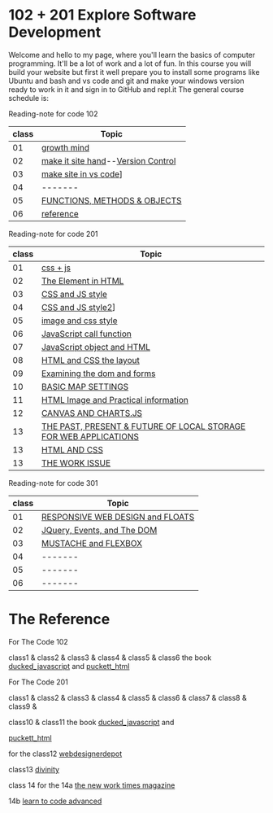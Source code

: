 # 102 + 201 Explore Software Development
Welcome and hello to my page, where you'll learn the basics of computer programming. It'll be a lot of work and a lot of fun.
In this course you will build your website but first it well prepare you to install some programs like Ubuntu and bash and vs code and git and make your windows version ready to work in it and sign in to GitHub and repl.it
The general course schedule is:

Reading-note for code 102

|class|Topic|
|-------|--------|
|01|[growth mind](https://naeemmusamh.github.io/Reading-note/Readme102-01)|
|02|[make it site hand](https://naeemmusamh.github.io/Reading-note/Readme102-02)--[Version Control](https://naeemmusamh.github.io/Reading-note/Readme102-02b)|
|03|[make site in vs code](https://naeemmusamh.github.io/Reading-note/Readme102-03)]|
|04|-------|
|05|[FUNCTIONS, METHODS & OBJECTS](https://naeemmusamh.github.io/Reading-note/Readme102-05)|
|06|[reference](https://naeemmusamh.github.io/Reading-note/Readme102-06)|

Reading-note for code 201

|class|Topic|
|-------|--------|
|01|[css + js](https://naeemmusamh.github.io/Reading-note/Readme201-01)|
|02|[The Element in HTML](https://naeemmusamh.github.io/Reading-note/Readme201-02)|
|03|[CSS and JS style](https://naeemmusamh.github.io/Reading-note/Readme201-03)|
|04|[CSS and JS style2](https://naeemmusamh.github.io/Reading-note/Readme201-04)]|
|05|[image and css style](https://naeemmusamh.github.io/Reading-note/Readme201-05)|
|06|[JavaScript call function](https://naeemmusamh.github.io/Reading-note/Readme201-06)|
|07|[JavaScript object and HTML](https://naeemmusamh.github.io/Reading-note/Readme201-07)|
|08|[HTML and CSS the layout](https://naeemmusamh.github.io/Reading-note/Readme201-08)|
|09|[Examining the dom and forms](https://naeemmusamh.github.io/Reading-note/Readme201-09)|
|10|[BASIC MAP SETTINGS](https://naeemmusamh.github.io/Reading-note/Readme201-10)|
|11|[HTML Image and Practical information ](https://naeemmusamh.github.io/Reading-note/Readme201-11)|
|12|[CANVAS AND CHARTS.JS ](https://naeemmusamh.github.io/Reading-note/Readme201-12)|
|13|[THE PAST, PRESENT & FUTURE OF LOCAL STORAGE FOR WEB APPLICATIONS](https://naeemmusamh.github.io/Reading-note/Readme201-13)|
|13|[HTML AND CSS](https://naeemmusamh.github.io/Reading-note/Readme201-14a)|
|13|[THE WORK ISSUE](https://naeemmusamh.github.io/Reading-note/Readme201-13)|


Reading-note for code 301

|class|Topic|
|-------|--------|
|01|[RESPONSIVE WEB DESIGN and FLOATS](https://naeemmusamh.github.io/Reading-note/Readme301-01)|
|02|[JQuery, Events, and The DOM](https://naeemmusamh.github.io/Reading-note/Readme301-02)|
|03|[MUSTACHE and FLEXBOX](https://naeemmusamh.github.io/Reading-note/Readme301-03)|
|04|-------|
|05|-------|
|06|-------|


# The Reference

For The Code 102

class1 & class2 & class3 & class4 & class5 & class6 the book [ducked_javascript](http://javascriptbook.com/) and [puckett_html](https://wtf.tw/ref/duckett.pdf)

For The Code 201

class1 & class2 & class3 & class4 & class5 & class6 & class7 & class8 & class9 &

class10 & class11 the book [ducked_javascript](http://javascriptbook.com/) and

[puckett_html](https://wtf.tw/ref/duckett.pdf)

for the class12 [webdesignerdepot](https://www.webdesignerdepot.com/2013/11/easily-create-stunning-animated-charts-with-chart-js/)

class13 [divinity](http://diveinto.html5doctor.com/storage.html)

class 14 for the 14a [the new work times magazine](https://www.nytimes.com/2016/02/28/magazine/what-google-learned-from-its-quest-to-build-the-perfect-team.html)

14b [learn to code advanced](https://learn.shayhowe.com/advanced-html-css/css-transforms/)